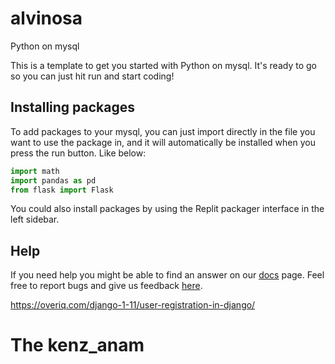 # alvinosa
Python on mysql

This is a template to get you started with Python on mysql. It's ready to go so you can just hit run and start coding!

## Installing packages

To add packages to your mysql, you can just import directly in the file you want to use the package in, and it will automatically be installed when you press the run button. Like below:
```python
import math
import pandas as pd
from flask import Flask
```

You could also install packages by using the Replit packager interface in the left sidebar.

## Help

If you need help you might be able to find an answer on our [docs](https://docs.replit.com) page. Feel free to report bugs and give us feedback [here](https://replit.com/support).

https://overiq.com/django-1-11/user-registration-in-django/
# The kenz_anam

